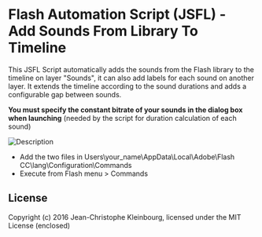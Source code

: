 # Flash Automation Script (JSFL) - Add Sounds From Library To Timeline

This JSFL Script automatically adds the sounds from the Flash library to the timeline on layer "Sounds", it can also add labels for each sound on another layer. It extends the timeline according to the sound durations and adds a configurable gap between sounds.

**You must specify the constant bitrate of your sounds in the dialog box when launching** (needed by the script for duration calculation of each sound)

![Description](http://s14.postimg.org/ok5hmmyfl/Add_Sounds_From_Library_To_Timeline.png)

* Add the two files in Users\your_name\AppData\Local\Adobe\Flash CC\lang\Configuration\Commands
* Execute from Flash menu > Commands

## License
Copyright (c) 2016 Jean-Christophe Kleinbourg, licensed under the MIT License (enclosed)